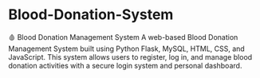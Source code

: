 # Blood-Donation-System
🩸 Blood Donation Management System A web-based Blood Donation Management System built using Python Flask, MySQL, HTML, CSS, and JavaScript. This system allows users to register, log in, and manage blood donation activities with a secure login system and personal dashboard.
